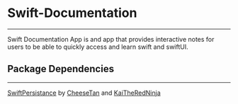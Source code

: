 # Swift-Documentation
---
Swift Documentation App is and app that provides interactive notes for users to be able to quickly access and learn swift and swiftUI.

## Package Dependencies
---
[SwiftPersistance](https://github.com/cheesetan/SwiftPersistence) by [CheeseTan](https://github.com/cheesetan) and [KaiTheRedNinja](https://github.com/KaiTheRedNinja)




